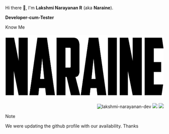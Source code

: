 <!-- Name -->
Hi there 👋, I'm **Lakshmi Narayanan R** (aka **Naraine**).

<!-- Designation -->
**Developer-cum-Tester**

<!-- Website Link -->
<a href="https://allmylinks.com/naraine-dev" style="text-decoration: none;" target="_blank">
  Know Me 
</a>
<br>
<br>

<!-- Image -->
<img src="https://raw.githubusercontent.com/lakshmi-narayanan-dev/lakshmi-narayanan-dev/refs/heads/main/logo.png" alt="lakshmi-narayanan-dev" height="200px" /> 

<!-- Metrics -->
<p align="right"> 
<img src="https://komarev.com/ghpvc/?username=lakshmi-narayanan-dev&label=Profile%20views&color=blue&style=flat" alt="lakshmi-narayanan-dev" /> 
<img src="https://badges.pufler.dev/repos/lakshmi-narayanan-dev"/>
 <img src="https://badges.pufler.dev/commits/monthly/lakshmi-narayanan-dev" />
</p>

> [!NOTE]
> We were updating the github profile with our availability. Thanks

